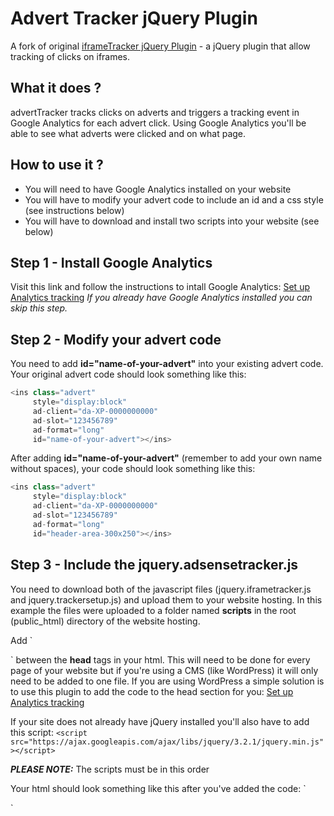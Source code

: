 Advert Tracker jQuery Plugin
===========================
A fork of original [iframeTracker jQuery Plugin](https://github.com/vincepare/iframeTracker-jquery) - a jQuery plugin that allow tracking of clicks on iframes.

What it does ?
------------------
advertTracker tracks clicks on adverts and triggers a tracking event in Google Analytics for each advert click. Using Google Analytics you'll be able to see what adverts were clicked and on what page.

How to use it ?
------------
 - You will need to have Google Analytics installed on your website
 - You will have to modify your advert code to include an id and a css style (see instructions below)
 - You will have to download and install two scripts into your website (see below)
 
Step 1 - Install Google Analytics
------------
Visit this link and follow the instructions to intall Google Analytics:
[Set up Analytics tracking](https://support.google.com/analytics/answer/1008080?hl=en)
*If you already have Google Analytics installed you can skip this step.*

Step 2 - Modify your advert code
------------
You need to add **id="name-of-your-advert"** into your existing advert code. Your original advert code should look something like this:
```javascript
<ins class="advert"
     style="display:block"
     ad-client="da-XP-0000000000"
     ad-slot="123456789"
     ad-format="long"
     id="name-of-your-advert"></ins>
```
After adding **id="name-of-your-advert"** (remember to add your own name without spaces), your code should look something like this:
```javascript
<ins class="advert"
     style="display:block"
     ad-client="da-XP-0000000000"
     ad-slot="123456789"
     ad-format="long"
     id="header-area-300x250"></ins>
```

Step 3 - Include the jquery.adsensetracker.js
------------
You need to download both of the javascript files (jquery.iframetracker.js and jquery.trackersetup.js) and upload them to your website hosting. In this example the files were uploaded to a folder named **scripts** in the root (public_html) directory of the website hosting.

Add
`
<script src="/scripts/jquery.iframetracker.js"></script>
<script src="/scripts/jquery.trackersetup.js"></script>
`
between the **head** tags in your html. This will need to be done for every page of your website but if you're using a CMS (like WordPress) it will only need to be added to one file. If you are using WordPress a simple solution is to use this plugin to add the code to the head section for you: [Set up Analytics tracking](https://support.google.com/analytics/answer/1008080?hl=en)

If your site does not already have jQuery installed you'll also have to add this script:
`<script src="https://ajax.googleapis.com/ajax/libs/jquery/3.2.1/jquery.min.js"></script>`

***PLEASE NOTE:*** The scripts must be in this order 

Your html should look something like this after you've added the code:
`
<head>
<title>My website</title>
<script src="https://ajax.googleapis.com/ajax/libs/jquery/3.2.1/jquery.min.js"></script>
<script src="/scripts/jquery.iframetracker.js"></script>
<script src="/scripts/jquery.trackersetup.js"></script>

</head>
`
